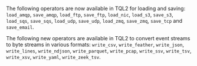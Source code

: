 The following operators are now available in TQL2 for loading and
saving: `load_amqp`, `save_amqp`, `load_ftp`, `save_ftp`, `load_nic`,
`load_s3`, `save_s3`, `load_sqs`, `save_sqs`, `load_udp`, `save_udp`,
`load_zmq`, `save_zmq`, `save_tcp` and `save_email`.

The following new operators are available in TQL2 to convert event
streams to byte streams in various formats: `write_csv`, `write_feather`,
`write_json`, `write_lines`, `write_ndjson`, `write_parquet`, `write_pcap`, `write_ssv`, `write_tsv`,
`write_xsv`, `write_yaml`, `write_zeek_tsv`.
